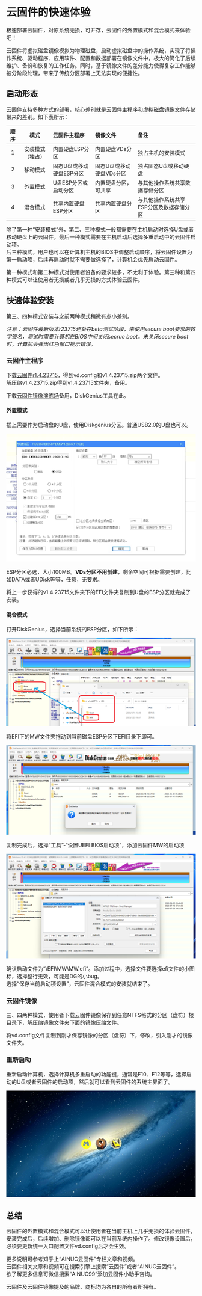 # 云固件的快速体验

极速部署云固件，对原系统无损，可并存，云固件的外置模式和混合模式来体验吧！

云固件将虚拟磁盘镜像模拟为物理磁盘，启动虚拟磁盘中的操作系统，实现了将操作系统、驱动程序、应用软件、配置和数据部署在镜像文件中，极大的简化了后续维护、备份和恢复的工作任务。同时，基于镜像文件的差分能力使得复杂工作能够被分阶段处理，带来了传统分区部署上无法实现的便捷性。

## 启动形态

云固件支持多种方式的部署，核心差别就是云固件主程序和虚拟磁盘镜像文件存储带来的差别。如下表所示：

|顺序|模式|云固件主程序|镜像文件|备注|
|:-:|:---:|:--------|:-----|:---|
|1|安装模式（独占）|内置硬盘ESP分区|内置硬盘VDs分区|独占主机的安装模式|
|2|移动模式|固态U盘或移动硬盘ESP分区|固态U盘或移动硬盘VDs分区|独占固态U盘或移动硬盘|
|3|外置模式|U盘ESP分区或启动分区|内置硬盘分区，可共享|与其他操作系统共享数据存储分区|
|4|混合模式|共享内置硬盘ESP分区|共享内置硬盘分区|与其他操作系统共享ESP分区及数据存储分区|

除了第一种“安装模式”外，第二、三种模式一般都需要在主机启动时选择U盘或者移动硬盘上的云固件，最后一种模式需要在主机启动后选择多重启动中的云固件启动项。  
后三种模式，用户也可以在计算机主机的BIOS中调整启动顺序，将云固件设置为第一启动项，后续再启动时就不需要做选择了，计算机会优先启动云固件。

第一种模式和第二种模式对使用者设备的要求较多，不太利于体验。第三种和第四种模式可以让使用者无损或者几乎无损的方式体验云固件。

## 快速体验安装

第三、四种模式安装与之前两种模式稍微有点小差别。

*注意：云固件最新版本r23715还处在beta测试阶段，未使用secure boot要求的数字签名，测试时需要计算机在BIOS中间关闭secrue boot。未关闭secure boot时，计算机会弹出红色窗口提示错误。*

### 云固件主程序

下载[云固件r1.4.23715](https://pan.baidu.com/s/1D4NuMqWCKhRA8G49_SQwAg)，得到vd.config和v1.4.23715.zip两个文件。  
解压缩v1.4.23715.zip得到v1.4.23715文件夹，备用。

下载[云固件镜像演练场](https://pan.baidu.com/s/1NxE7xWEQ1zyGDaCV4T56NQ)备用，DiskGenius工具在此。

#### 外置模式

插上需要作为启动盘的U盘，使用Diskgenius分区。普通USB2.0的U盘也可以。

![DiskGenius分区](/manuals/images/dg.png)

 ESP分区必选，大小100MB。**VDs分区不用创建**，剩余空间可根据需要创建，比如DATA或者UDisk等等，任意，无要求。

 将上一步获得的v1.4.23715文件夹下的EFI文件夹复制到U盘的ESP分区就完成了安装。

#### 混合模式

打开DiskGenius，选择当前系统的ESP分区，如下所示：

![使用DG复制MW云固件引导文件](/manuals/images/dg-with-mw-esp.png)

将EFI下的MW文件夹拖动到当前磁盘ESP分区下EFI目录下即可。

![DG复制MW确认](/manuals/images/dg-copy-mw-confirm.png)

复制完成后，选择“工具”-“设置UEFI BIOS启动项”，添加云固件MW的启动项

![添加云固件启动项](/manuals/images/create-mw-boot-menu.png)

确认启动文件为“\EFI\MW\MW.efi”。添加过程中，选择文件要选择efi文件的小图标，选择整行无效，可能是DG的小bug。  
选择“保存当前启动项设置”，云固件混合模式的安装就结束了。

### 云固件镜像

三、四两种模式，使用者下载云固件镜像保存到任意NTFS格式的分区（盘符）根目录下，解压缩镜像文件夹下面的镜像压缩文件。

将vd.config文件复制到刚才保存镜像的分区（盘符）下，修改，引入刚才的镜像文件夹。

### 重新启动

重新启动计算机，选择计算机多重启动的功能键，通常是F10、F12等等，选择启动的U盘或者云固件的启动项，然后就可以看到云固件的系统主界面了。

![云固件UI](/manuals/images/mw-third-look-ui.png)

## 总结

云固件的外置模式和混合模式可以让使用者在当前主机上几乎无损的体验云固件，安装完成后，后续增加、删除镜像都可以在当前系统内操作了。修改镜像设置后，必须要更新统一入口配置文件vd.config后才会生效。


更多说明可参考知乎上“AINUC云固件”专栏文章和视频。  
云固件相关文章和视频可在搜索引擎上搜索“云固件”或者“AINUC云固件”。  
欲了解更多信息可微信搜索“AINUC99”添加云固件小助手咨询。

云固件及云固件镜像提及的品牌、商标均为各自的所有者所拥有。
